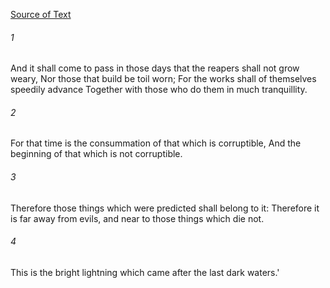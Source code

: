 [Source of Text](https://github.com/scrollmapper/bible_databases_deuterocanonical)

###### 1
And it shall come to pass in those days that the reapers shall not grow weary, Nor those that build be toil worn; For the works shall of themselves speedily advance Together with those who do them in much tranquillity.

###### 2
For that time is the consummation of that which is corruptible, And the beginning of that which is not corruptible.

###### 3
Therefore those things which were predicted shall belong to it: Therefore it is far away from evils, and near to those things which die not.

###### 4
This is the bright lightning which came after the last dark waters.'